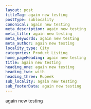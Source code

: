 ```yaml
---
layout: post
titleTag: again new testing
postType: sublocality
cononical: again new testing
meta_description: again new testing
meta_title: again new testing
meta_keywords: again new testing
meta_author: again new testing
locality_type: City
categories: Product Listing
home_pageHeading: again new testing
title: again new testing
heading_one: again new testing
heading_two: with
heading_three: Rupeek
sub_locality: again new testing
sub_footerData: again new testing
---
```

again new testing